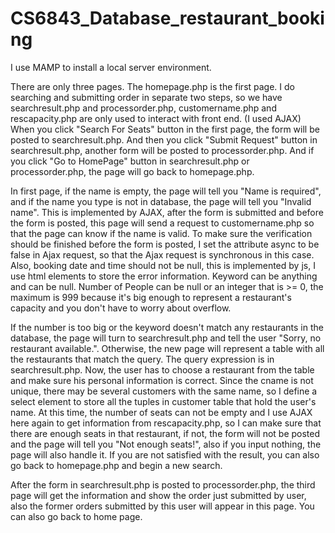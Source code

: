 # CS6843_Database_restaurant_booking

I use MAMP to install a local server environment.

There are only three pages. The homepage.php is the first page.
I do searching and submitting order in separate two steps, so we have searchresult.php and processorder.php, 
customername.php and rescapacity.php are only used to interact with front end. (I used AJAX)
When you click "Search For Seats" button in the first page, the form will be posted to searchresult.php.
And then you click "Submit Request" button in searchresult.php, another form will be posted to processorder.php.
And if you click "Go to HomePage" button in searchresult.php or processorder.php, the page will go back to homepage.php.

In first page, if the name is empty, the page will tell you "Name is required", and if the name you type is not in database,
the page will tell you "Invalid name". This is implemented by AJAX, after the form is submitted and before the form is posted,
this page will send a request to customername.php so that the page can know if the name is valid. 
To make sure the verification should be finished before the form is posted, 
I set the attribute async to be false in Ajax request, so that the Ajax request is synchronous in this case. 
Also, booking date and time should not be null, this is implemented by js, I use html elements to store the error information. 
Keyword can be anything and can be null. Number of People can be null or an integer that is >= 0, 
the maximum is 999 because it's big enough to represent a restaurant's capacity and you don't have to worry about overflow.

If the number is too big or the keyword doesn't match any restaurants in the database, 
the page will turn to searchresult.php and tell the user "Sorry, no restaurant available.". 
Otherwise, the new page will represent a table with all the restaurants that match the query. 
The query expression is in searchresult.php. Now, the user has to choose a restaurant from the table and make sure
his personal information is correct. Since the cname is not unique, there may be several customers with the same name, 
so I define a select element to store all the tuples in customer table that hold the user's name. 
At this time, the number of seats can not be empty and I use AJAX here again to get information from rescapacity.php, 
so I can make sure that there are enough seats in that restaurant, 
if not, the form will not be posted and the page will tell you "Not enough seats!", 
also if you input nothing, the page will also handle it. 
If you are not satisfied with the result, you can also go back to homepage.php and begin a new search.

After the form in searchresult.php is posted to processorder.php, 
the third page will get the information and show the order just submitted by user, 
also the former orders submitted by this user will appear in this page. 
You can also go back to home page.
